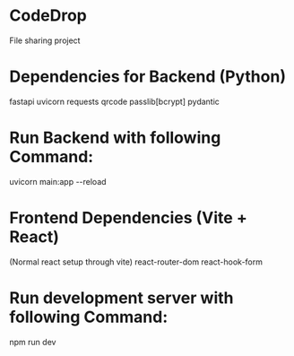 # CodeDrop
File sharing project

# Dependencies for Backend (Python)
fastapi
uvicorn
requests
qrcode
passlib[bcrypt]
pydantic

# Run Backend with following Command:
uvicorn main:app --reload

# Frontend Dependencies (Vite + React)
(Normal react setup through vite)
react-router-dom
react-hook-form

# Run development server with following Command:
npm run dev
